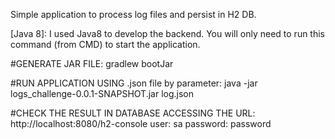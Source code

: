 Simple application to process log files and persist in H2 DB.

[Java 8]: I used Java8 to develop the backend. You will only need to run this command (from CMD) to start the application.

#GENERATE JAR FILE:  gradlew bootJar

#RUN APPLICATION USING .json file by parameter: java -jar logs_challenge-0.0.1-SNAPSHOT.jar log.json

#CHECK THE RESULT IN DATABASE ACCESSING THE URL: http://localhost:8080/h2-console user: sa password: password

